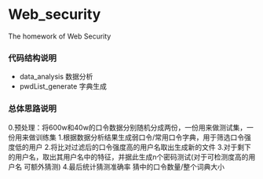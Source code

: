 # Web_security
The homework of Web Security


### 代码结构说明
- data_analysis 数据分析
- pwdList_generate 字典生成


### 总体思路说明
0.预处理：将600w和40w的口令数据分别随机分成两份，一份用来做测试集，一份用来做训练集
1.根据数据分析结果生成弱口令/常用口令字典，用于筛选口令强度低的用户
2.将比对过滤后的口令强度高的用户名取出生成新的文件
3.对于剩下的用户名，取出其用户名中的特征，并据此生成n个密码测试(对于可检测度高的用户名 可额外猜测)
4.最后统计猜测准确率  猜中的口令数量/整个词典大小